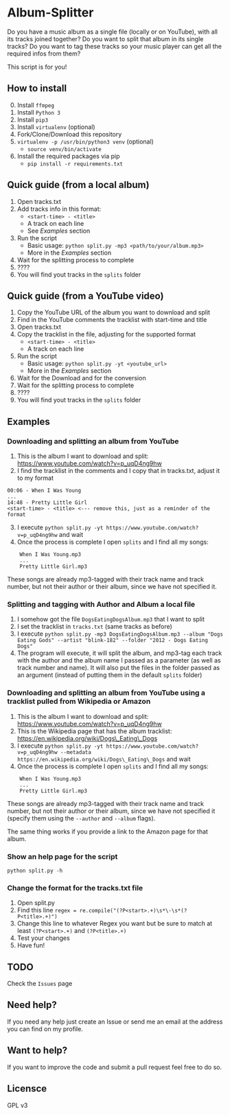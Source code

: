 # Album-Splitter

Do you have a music album as a single file (locally or on YouTube), with all its tracks joined together? Do you want to split that album in its single tracks? Do you want to tag these tracks so your music player can get all the required infos from them?

This script is for you!

## How to install

0. Install `ffmpeg`
1. Install ```Python 3```
2. Install ```pip3```
3. Install ```virtualenv``` (optional)
4. Fork/Clone/Download this repository
5. ```virtualenv -p /usr/bin/python3 venv``` (optional)
    * ```source venv/bin/activate```
6. Install the required packages via pip
    * ```pip install -r requirements.txt```


## Quick guide (from a local album)

1. Open tracks.txt
2. Add tracks info in this format:
    * ```<start-time> - <title>```
    * A track on each line
    * See *Examples* section
3. Run the script
    * Basic usage: ```python split.py -mp3 <path/to/your/album.mp3>```
    * More in the *Examples* section
4. Wait for the splitting process to complete
5. ????
6. You will find yout tracks in the `splits` folder

## Quick guide (from a YouTube video)

1. Copy the YouTube URL of the album you want to download and split
2. Find in the YouTube comments the tracklist with start-time and title
3. Open tracks.txt
4. Copy the tracklist in the file, adjusting for the supported format
    * ```<start-time> - <title>```
    * A track on each line
5. Run the script
    * Basic usage: ```python split.py -yt <youtube_url>```
    * More in the *Examples* section
4. Wait for the Download and for the conversion
5. Wait for the splitting process to complete
5. ????
6. You will find yout tracks in the `splits` folder

## Examples

### Downloading and splitting an album from YouTube

1. This is the album I want to download and split: https://www.youtube.com/watch?v=p_uqD4ng9hw
2. I find the tracklist in the comments and I copy that in tracks.txt, adjust it to my format
```
00:06 - When I Was Young
...
14:48 - Pretty Little Girl
<start-time> - <title> <--- remove this, just as a reminder of the format
```

3. I execute ```python split.py -yt https://www.youtube.com/watch?v=p_uqD4ng9hw``` and wait
4. Once the process is complete I open ```splits``` and I find all my songs:
```
    When I Was Young.mp3
    ...
    Pretty Little Girl.mp3
```
These songs are already mp3-tagged with their track name and track number, but not their author or their album, since we have not specified it.

### Splitting and tagging with Author and Album a local file

1. I somehow got the file ```DogsEatingDogsAlbum.mp3``` that I want to split
2. I set the tracklist in ```tracks.txt``` (same tracks as before)
3. I execute ```python split.py -mp3 DogsEatingDogsAlbum.mp3 --album "Dogs Eating Gods" --artist "blink-182" --folder "2012 - Dogs Eating Dogs"```
4. The program will execute, it will split the album, and mp3-tag each track with the author and  the album name I passed as a parameter (as well as track number and name). It will also put the files in the folder passed as an argument (instead of putting them in the default ```splits``` folder)

### Downloading and splitting an album from YouTube using a tracklist pulled from Wikipedia or Amazon
1. This is the album I want to download and split: https://www.youtube.com/watch?v=p_uqD4ng9hw
2. This is the Wikipedia page that has the album tracklist: https://en.wikipedia.org/wiki/Dogs\_Eating\_Dogs
3. I execute ```python split.py -yt https://www.youtube.com/watch?v=p_uqD4ng9hw --metadata https://en.wikipedia.org/wiki/Dogs\_Eating\_Dogs``` and wait
4. Once the process is complete I open ```splits``` and I find all my songs:
```
    When I Was Young.mp3
    ...
    Pretty Little Girl.mp3
```
These songs are already mp3-tagged with their track name and track number, but not their author or their album, since we have not specified it (specify them using the `--author` and `--album` flags).

The same thing works if you provide a link to the Amazon page for that album.

### Show an help page for the script
``` python split.py -h ```

### Change the format for the tracks.txt file
1. Open split.py
2. Find this line ```regex = re.compile("(?P<start>.+)\s*\-\s*(?P<title>.+)")```
3. Change this line to whatever Regex you want but be sure to match at least ```(?P<start>.+)``` and ```(?P<title>.+)```
4. Test your changes
5. Have fun!

## TODO
Check the ```Issues``` page

## Need help?

If you need any help just create an Issue or send me an email at the address you can find on my profile.

## Want to help?

If you want to improve the code and submit a pull request feel free to do so.


## Licensce

GPL v3


